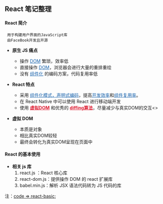 ##  React 笔记整理

#### React 简介
     用于构建用户界面的JavaScript库
     由FaceBook开发且开源

+ **原生 JS 痛点**

    - 操作 <u style="color:#1661ab">DOM</u> 繁琐，效率低
    - 直接操作 <u style="color:#1661ab">DOM</u>，浏览器会进行大量的重排重绘
    - 没有 <u style="color:#1661ab">组件化</u> 的编码方案，代码复用率低

+ **React 特点**

    - 采用  <u style="color:#1661ab">组件化模式，声明式编码</u>，提高<u style="color:#1661ab">开发效率</u>和<u style="color:#1661ab">组件复用率</u>。
    - 在 React Native 中可以使用 React 进行移动端开发
    - 使用 **<u style="color:#de1c31">虚拟DOM</u>** 和优秀的 **<u style="color:#de1c31">diffing算法</u>**，尽量减少与真实DOM的交互<>

+ **虚拟 DOM**
    - 本质是对象
    - 相比真实DOM较轻
    - 最终会转化为真实DOM呈现在页面中

#### React 的基本使用

+ **相关 js 库**
    1) react.js ：React 核心库
    2) react-dom.js：提供操作 DOM 的 react 扩展库
    3) babel.min.js：解析 JSX 语法代码转为 JS 代码的库

注：[code => react-basic](/react-basic);